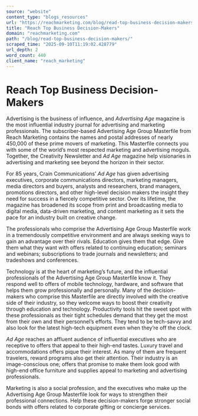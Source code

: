 ```yaml
---
source: "website"
content_type: "blogs_resources"
url: "https://reachmarketing.com/blog/read-top-business-decision-makers/"
title: "Reach Top Business Decision-Makers"
domain: "reachmarketing.com"
path: "/blog/read-top-business-decision-makers/"
scraped_time: "2025-09-10T11:19:02.428779"
url_depth: 2
word_count: 440
client_name: "reach_marketing"
---
```


# Reach Top Business Decision-Makers

Advertising is the business of influence, and _Advertising Age_ magazine is the most influential industry journal for advertising and marketing professionals. The subscriber-based Advertising Age Group Masterfile from Reach Marketing contains the names and postal addresses of nearly 450,000 of these prime movers of marketing. This Masterfile connects you with some of the world’s most respected marketing and advertising moguls. Together, the Creativity Newsletter and _Ad Age_ magazine help visionaries in advertising and marketing see beyond the horizon in their sector.

For 85 years, Crain Communications’ _Ad Age_ has given advertising executives, corporate communications directors, marketing managers, media directors and buyers, analysts and researchers, brand managers, promotions directors, and other high-level decision makers the insight they need for success in a fiercely competitive sector. Over its lifetime, the magazine has broadened its scope from print and broadcasting media to digital media, data-driven marketing, and content marketing as it sets the pace for an industry built on creative change.

The professionals who comprise the Advertising Age Group Masterfile work in a tremendously competitive environment and are always seeking ways to gain an advantage over their rivals. Education gives them that edge. Give them what they want with offers related to continuing education; seminars and webinars; subscriptions to trade journals and newsletters; and tradeshows and conferences.

Technology is at the heart of marketing’s future, and the influential professionals of the Advertising Age Group Masterfile know it. They respond well to offers of mobile technology, hardware, and software that helps them grow professionally and personally. Many of the decision-makers who comprise this Masterfile are directly involved with the creative side of their industry, so they welcome ways to boost their creativity through education and technology. Productivity tools hit the sweet spot with these professionals as their tight schedules demand that they get the most from their own and their personnel’s efforts. They tend to be tech-savvy and also look for the latest high-tech equipment even when they’re off the clock.

_Ad Age_ reaches an affluent audience of influential executives who are receptive to offers that appeal to their high-end tastes. Luxury travel and accommodations offers pique their interest. As many of them are frequent travelers, reward programs also get their attention. Their industry is an image-conscious one; offers that promise to make them look good with high-end office furniture and supplies appeal to marketing and advertising professionals.

Marketing is also a social profession, and the executives who make up the Advertising Age Group Masterfile look for ways to strengthen their professional connections. Help these decision-makers forge stronger social bonds with offers related to corporate gifting or concierge services.